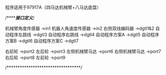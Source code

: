 ﻿程序适用于97917A（四马达机械臂+八马达底盘）

/***************接口定义***********/

机械臂角度传感器	->in1
机器人角速度传感器	->in2
右侧双线编码器		->dgtl1&2
自动程序左跳线		->dgtl3
自动程序右跳线		->dgtl4
自动程序方案A		->dgtl5
自动程序方案B		->dgtl6
自动程序方案C		->dgtl7

右前轮			->port2
左后轮			->port3
左侧机械臂马达		->port6
右侧机械臂马达		->port7
右后轮			->port8
左前轮			->port9

/**********************************/

